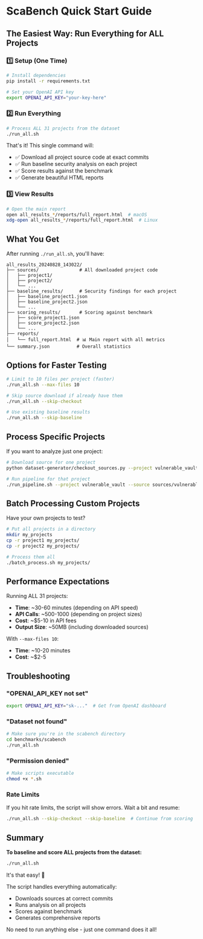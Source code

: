 # ScaBench Quick Start Guide

## The Easiest Way: Run Everything for ALL Projects

### 1️⃣ Setup (One Time)
```bash
# Install dependencies
pip install -r requirements.txt

# Set your OpenAI API key
export OPENAI_API_KEY="your-key-here"
```

### 2️⃣ Run Everything
```bash
# Process ALL 31 projects from the dataset
./run_all.sh
```

That's it! This single command will:
- ✅ Download all project source code at exact commits
- ✅ Run baseline security analysis on each project
- ✅ Score results against the benchmark
- ✅ Generate beautiful HTML reports

### 3️⃣ View Results
```bash
# Open the main report
open all_results_*/reports/full_report.html  # macOS
xdg-open all_results_*/reports/full_report.html  # Linux
```

## What You Get

After running `./run_all.sh`, you'll have:

```
all_results_20240828_143022/
├── sources/               # All downloaded project code
│   ├── project1/
│   ├── project2/
│   └── ...
├── baseline_results/      # Security findings for each project
│   ├── baseline_project1.json
│   ├── baseline_project2.json
│   └── ...
├── scoring_results/       # Scoring against benchmark
│   ├── score_project1.json
│   ├── score_project2.json
│   └── ...
├── reports/              
│   └── full_report.html  # 📊 Main report with all metrics
└── summary.json          # Overall statistics
```

## Options for Faster Testing

```bash
# Limit to 10 files per project (faster)
./run_all.sh --max-files 10

# Skip source download if already have them
./run_all.sh --skip-checkout

# Use existing baseline results
./run_all.sh --skip-baseline
```

## Process Specific Projects

If you want to analyze just one project:

```bash
# Download source for one project
python dataset-generator/checkout_sources.py --project vulnerable_vault

# Run pipeline for that project
./run_pipeline.sh --project vulnerable_vault --source sources/vulnerable_vault
```

## Batch Processing Custom Projects

Have your own projects to test?

```bash
# Put all projects in a directory
mkdir my_projects
cp -r project1 my_projects/
cp -r project2 my_projects/

# Process them all
./batch_process.sh my_projects/
```

## Performance Expectations

Running ALL 31 projects:
- **Time**: ~30-60 minutes (depending on API speed)
- **API Calls**: ~500-1000 (depending on project sizes)
- **Cost**: ~$5-10 in API fees
- **Output Size**: ~50MB (including downloaded sources)

With `--max-files 10`:
- **Time**: ~10-20 minutes
- **Cost**: ~$2-5

## Troubleshooting

### "OPENAI_API_KEY not set"
```bash
export OPENAI_API_KEY="sk-..."  # Get from OpenAI dashboard
```

### "Dataset not found"
```bash
# Make sure you're in the scabench directory
cd benchmarks/scabench
./run_all.sh
```

### "Permission denied"
```bash
# Make scripts executable
chmod +x *.sh
```

### Rate Limits
If you hit rate limits, the script will show errors. Wait a bit and resume:
```bash
./run_all.sh --skip-checkout --skip-baseline  # Continue from scoring
```

## Summary

**To baseline and score ALL projects from the dataset:**

```bash
./run_all.sh
```

It's that easy! 🎉

The script handles everything automatically:
- Downloads sources at correct commits
- Runs analysis on all projects
- Scores against benchmark
- Generates comprehensive reports

No need to run anything else - just one command does it all!
